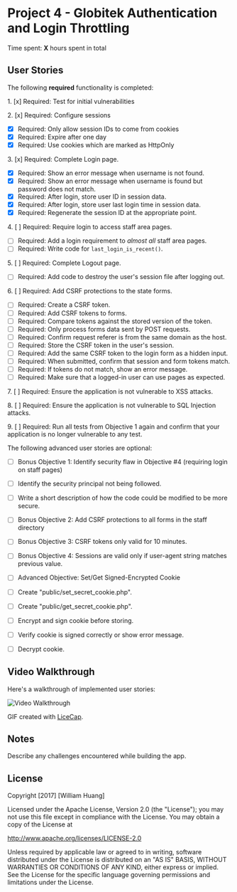 # Project 4 - Globitek Authentication and Login Throttling

Time spent: **X** hours spent in total

## User Stories

The following **required** functionality is completed:

1\. [x]  Required: Test for initial vulnerabilities

2\. [x]  Required: Configure sessions
* [x]  Required: Only allow session IDs to come from cookies
* [x]  Required: Expire after one day
* [x]  Required: Use cookies which are marked as HttpOnly

3\. [x]  Required: Complete Login page.
* [x]  Required: Show an error message when username is not found.
* [x]  Required: Show an error message when username is found but password does not match.
* [x]  Required: After login, store user ID in session data.
* [x]  Required: After login, store user last login time in session data.
* [x]  Required: Regenerate the session ID at the appropriate point.

4\. [ ]  Required: Require login to access staff area pages.
* [ ]  Required: Add a login requirement to *almost all* staff area pages.
* [ ]  Required: Write code for `last_login_is_recent()`.

5\. [ ]  Required: Complete Logout page.
* [ ]  Required: Add code to destroy the user's session file after logging out.

6\. [ ]  Required: Add CSRF protections to the state forms.
* [ ]  Required: Create a CSRF token.
* [ ]  Required: Add CSRF tokens to forms.
* [ ]  Required: Compare tokens against the stored version of the token.
* [ ]  Required: Only process forms data sent by POST requests.
* [ ]  Required: Confirm request referer is from the same domain as the host.
* [ ]  Required: Store the CSRF token in the user's session.
* [ ]  Required: Add the same CSRF token to the login form as a hidden input.
* [ ]  Required: When submitted, confirm that session and form tokens match.
* [ ]  Required: If tokens do not match, show an error message.
* [ ]  Required: Make sure that a logged-in user can use pages as expected.

7\. [ ]  Required: Ensure the application is not vulnerable to XSS attacks.

8\. [ ]  Required: Ensure the application is not vulnerable to SQL Injection attacks.

9\. [ ]  Required: Run all tests from Objective 1 again and confirm that your application is no longer vulnerable to any test.


The following advanced user stories are optional:

* [ ]  Bonus Objective 1: Identify security flaw in Objective #4 (requiring login on staff pages)
* [ ]  Identify the security principal not being followed.
* [ ]  Write a short description of how the code could be modified to be more secure.

* [ ] Bonus Objective 2: Add CSRF protections to all forms in the staff directory

* [ ]  Bonus Objective 3: CSRF tokens only valid for 10 minutes.

* [ ]  Bonus Objective 4: Sessions are valid only if user-agent string matches previous value.

* [ ]  Advanced Objective: Set/Get Signed-Encrypted Cookie
* [ ]  Create "public/set\_secret\_cookie.php".
* [ ]  Create "public/get\_secret\_cookie.php".
* [ ]  Encrypt and sign cookie before storing.
* [ ]  Verify cookie is signed correctly or show error message.
* [ ]  Decrypt cookie.

## Video Walkthrough

Here's a walkthrough of implemented user stories:

<img src='http://i.imgur.com/link/to/your/gif/file.gif' title='Video Walkthrough' width='' alt='Video Walkthrough' />

GIF created with [LiceCap](http://www.cockos.com/licecap/).

## Notes

Describe any challenges encountered while building the app.

## License

Copyright [2017] [William Huang]

Licensed under the Apache License, Version 2.0 (the "License");
you may not use this file except in compliance with the License.
You may obtain a copy of the License at

http://www.apache.org/licenses/LICENSE-2.0

Unless required by applicable law or agreed to in writing, software
distributed under the License is distributed on an "AS IS" BASIS,
WITHOUT WARRANTIES OR CONDITIONS OF ANY KIND, either express or implied.
See the License for the specific language governing permissions and
limitations under the License.
